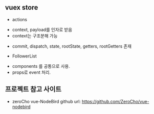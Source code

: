 ## vuex store
- actions
 * context, payload를 인자로 받음
 * context는 구조분해 가능
  - commit, dispatch, state, rootState, getters, rootGetters 존재

- FollowerList
 * components 를 공통으로 사용.
 * props로 event 처리.


## 프로젝트 참고 사이트
- zeroCho vue-NodeBird github url: https://github.com/ZeroCho/vue-nodebird